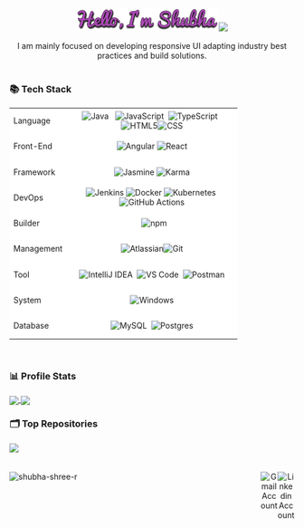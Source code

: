 <p align="center"><img width="50%" src="Hello-Im-Shubha.png"><img src=https://raw.githubusercontent.com/TheDudeThatCode/TheDudeThatCode/master/Assets/Designer.gif width="auto" height=100></p>

<div align='center'>
I am mainly focused on developing responsive UI adapting industry best practices and build solutions.
</div>
</br>
<div>
<h3> 📚 Tech Stack </h3>
	<div style="width: 100%;">
<table  align="center" style="background-color: #fff; width: 80%;">
<!--   <thead>
		<tr>
			<th colspan=2> Tech Stack <img width="auto" height="40" src='https://upload.wikimedia.org/wikipedia/commons/e/ef/Stack_Overflow_icon.svg' ></th>
		</tr>
	</thead> -->
	<tbody>
		<tr>
      <td>
				Language
			</td>
			<td style="text-align: center; height: 40px; background-color: #fff;">
				<img width="auto" height="50" title="Java" src='https://upload.wikimedia.org/wikipedia/en/3/30/Java_programming_language_logo.svg' alt="Java">&nbsp&nbsp;
				<img src='https://upload.wikimedia.org/wikipedia/commons/6/6a/JavaScript-logo.png' title='JavaScript' height='40' width='auto' alt="JavaScript">&nbsp&nbsp;<img src='https://upload.wikimedia.org/wikipedia/commons/f/f5/Typescript.svg' title='TypeScript' height='40' width='auto' alt="TypeScript">&nbsp&nbsp;<img src='https://upload.wikimedia.org/wikipedia/commons/6/61/HTML5_logo_and_wordmark.svg' title='HTML5' height='40' width='auto' alt="HTML5"><img src='https://upload.wikimedia.org/wikipedia/commons/d/d5/CSS3_logo_and_wordmark.svg' title='CSS' height='40' width='auto' alt="CSS">
			</td>
		</tr>
    <tr>
      <td>
				Front-End
			</td>
			<td style="text-align: center; height: 40px; background-color: #fff;">
				<img src="https://upload.wikimedia.org/wikipedia/commons/c/cf/Angular_full_color_logo.svg" title="Angular" width='auto' height="40"/>
				<img src="https://upload.wikimedia.org/wikipedia/commons/3/30/React_Logo_SVG.svg" title='React' width='auto' height="40"/>
			</td>
		</tr>
    <tr>
      <td>
				Framework
			</td>
			<td style="text-align: center; height: 40px; background-color: #fff;">
				<img src="https://upload.wikimedia.org/wikipedia/en/2/22/Logo_jasmine.svg" title='Jasmine' alt="Jasmine" width="auto" height="40"/>&nbsp;<img src="https://avatars.githubusercontent.com/u/3284117?s=200&v=4" title='Karma' alt="Karma" width="auto" height="40"/>
			</td>
		</tr>
		 <tr>
      <td>
				DevOps
			</td>
			<td style="text-align: center; height: 40px; background-color: #fff;">
				<img src="https://upload.wikimedia.org/wikipedia/commons/e/e9/Jenkins_logo.svg"  title="Jenkins" width='auto' height="50"/>&nbsp;<img src="https://www.docker.com/wp-content/uploads/2022/03/Moby-logo.png" title="Docker" width='auto' height="40"/>&nbsp;<img src="https://upload.wikimedia.org/wikipedia/commons/3/39/Kubernetes_logo_without_workmark.svg" title="Kubernetes" width='auto' height="40"/>&nbsp;<img src="https://avatars.githubusercontent.com/u/44036562?s=200&v=4" title="GitHub Actions" width='auto' height="40"/>
			</td>
		</tr>
    <tr>
      <td>
				Builder
			</td>
			<td style="text-align: center; height: 40px; background-color: #fff;">
				&nbsp&nbsp;<img src="https://upload.wikimedia.org/wikipedia/commons/d/db/Npm-logo.svg" title='npm' width="auto" height="30"/>
			</td>
		</tr>
<tr>
      <td>
				Management
			</td>
			<td style="text-align: center; height: 40px; background-color: #fff;">
				<img width="auto" height="40" src="https://logos-world.net/wp-content/uploads/2023/03/Atlassian-Logo.png" title='Atlassian'/><img src="https://upload.wikimedia.org/wikipedia/commons/3/3f/Git_icon.svg" title='Git' width="auto" height="40"/>
			</td>
		</tr>
    <tr>
      <td>
				Tool
			</td>
			<td style="text-align: center; height: 40px; background-color: #fff;">
				<img width="auto" height="40" title='IntelliJ IDEA' src='https://upload.wikimedia.org/wikipedia/commons/9/9c/IntelliJ_IDEA_Icon.svg'/>&nbsp&nbsp;<img src="https://upload.wikimedia.org/wikipedia/commons/9/9a/Visual_Studio_Code_1.35_icon.svg" title='VS Code' width="auto" height="40"/>&nbsp&nbsp;<img src="https://avatars.githubusercontent.com/u/10251060?s=200&v=4" title='Postman' width="auto" height="40"/>
			</td>
		</tr>
 <tr>
      <td>
			System
			</td>
			<td style="text-align: center; height: 40px; background-color: #fff;">
				<img src="https://upload.wikimedia.org/wikipedia/commons/5/5f/Windows_logo_-_2012.svg" title='Windows' width="auto" height="40"/>
			</td>
		</tr>
<tr>
      <td>
				Database
			</td>
			<td style="text-align: center; height: 40px; background-color: #fff;">
				<img width="auto" height="40" title='MySQL' src='https://upload.wikimedia.org/wikipedia/en/d/dd/MySQL_logo.svg'/>&nbsp&nbsp;<img src="https://upload.wikimedia.org/wikipedia/commons/2/29/Postgresql_elephant.svg" title='Postgres' width="auto" height="40"/>
			</td>
		</tr>
  </tbody>
</table>
	</div>
</div>
<br>
<div>
<h3> 📊 Profile Stats </h3>
<a href="https://github.com/shubha-shree-r/github-readme-stats">
  <img align="center" src="https://github-readme-stats.vercel.app/api/top-langs/?username=shubha-shree-r&layout=compact&theme=codeSTACKr&hide=glsl,python" />
</a>
<a href="https://github.com/shubha-shree-r/github-readme-stats">
  <img align="center" src="https://github-readme-stats.vercel.app/api?username=shubha-shree-r&show_icons=true&theme=codeSTACKr&line_height=27" />
</a>
</div>
<div>
<h3> 🗂️ Top Repositories </h3>
<a href="https://github.com/shubha-shree-r/recipe-book">
  <img align="center" src="https://github-readme-stats.vercel.app/api/pin/?username=shubha-shree-r&repo=recipe-book&theme=codeSTACKr" />
</a>
</div>

<br>
<br>
<!--
<div align=center>
  <a href="https://www.linkedin.com/in/jeevan-p-48701b166/"><img align="right" src="https://cdn.worldvectorlogo.com/logos/linkedin-icon-2.svg" title="Linkedin" alt="Linkedin Account" width="30"/>
  <a href="https://www.instagram.com/_jeevan_gowda_/"><img align="right" src="https://upload.wikimedia.org/wikipedia/commons/9/95/Instagram_logo_2022.svg" title="Instagram" alt="Instagram Account" width="30"/>
  <a href="mailto:jeevanputtaswamy@gmail.com?subject=From your Github Profile"><img align="right" src="https://upload.wikimedia.org/wikipedia/commons/7/7e/Gmail_icon_%282020%29.svg" title="Gmail" alt="Gmail Account" width="30"/>
    <img align="left" src="https://komarev.com/ghpvc/?username=jeevangowda" alt="jeevangowda" /></a>
</div>
-->
<div style="text-align: center;">
  <a href="https://www.linkedin.com/in/shubhashree18/">
    <img align="right" src="https://cdn.worldvectorlogo.com/logos/linkedin-icon-2.svg" title="Linkedin" alt="Linkedin Account" width="30"/>
  </a>
  <a href="mailto:shubhashree1805@gmail.com?subject=From your Github Profile">
    <img align="right" src="https://upload.wikimedia.org/wikipedia/commons/7/7e/Gmail_icon_%282020%29.svg" title="Gmail" alt="Gmail Account" width="30"/>
  </a>
<!--   <div style="clear: both;"></div> -->
  <img align="left" src="https://komarev.com/ghpvc/?username=shubha-shree-r" alt="shubha-shree-r" />
</div>
